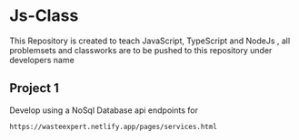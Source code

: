 # Js-Class

This Repository is created to teach JavaScript, TypeScript and NodeJs , all problemsets and classworks are to be pushed to this repository under developers name


## Project 1

Develop using a NoSql Database api endpoints for 

```
https://wasteexpert.netlify.app/pages/services.html

```
